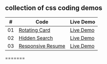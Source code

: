 ## collection of css coding demos

|  #  | Code                                                                                      | Live Demo                                                               |
| :-: | ----------------------------------------------------------------------------------------- | ----------------------------------------------------------------------- |
| 01  | [Rotating Card](https://github.com/xyzrdg-code/css-demos/tree/main/rotating-nav-card)     | [Live Demo](https://xyzrdg-code.github.io/css-demos/rotating-nav-card/) |
| 02  | [Hidden Search](https://github.com/xyzrdg-code/css-demos/tree/main/hidden-search)         | [Live Demo](https://xyzrdg-code.github.io/css-demos/hidden-search/)     |
| 03  | [Responsive Resume](https://github.com/xyzrdg-code/css-demos/tree/main/responsive-resume) | [Live Demo](https://xyzrdg-code.github.io/css-demos/responsive-resume/) |

=======
